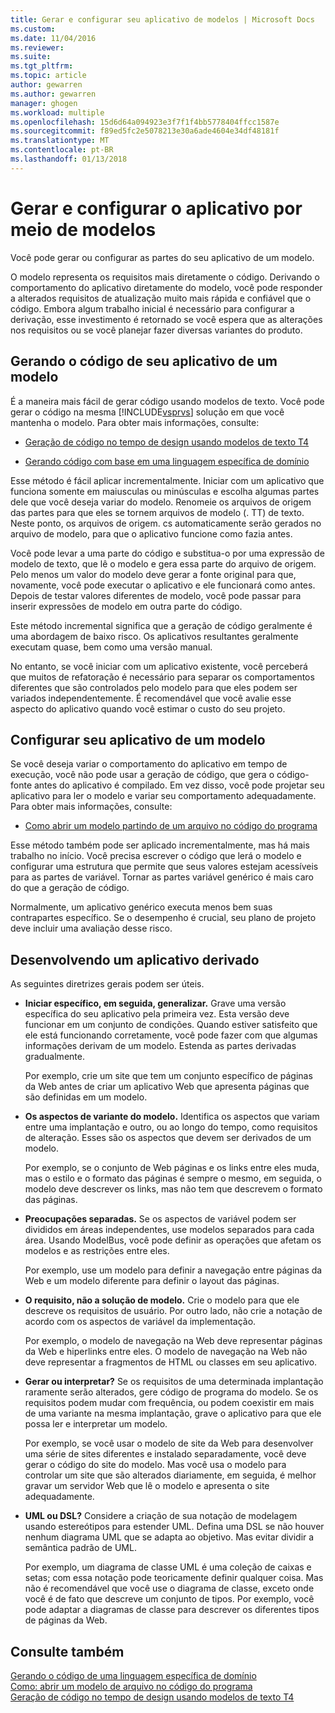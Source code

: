 ```yaml
---
title: Gerar e configurar seu aplicativo de modelos | Microsoft Docs
ms.custom: 
ms.date: 11/04/2016
ms.reviewer: 
ms.suite: 
ms.tgt_pltfrm: 
ms.topic: article
author: gewarren
ms.author: gewarren
manager: ghogen
ms.workload: multiple
ms.openlocfilehash: 15d6d64a094923e3f7f1f4bb5778404ffcc1587e
ms.sourcegitcommit: f89ed5fc2e5078213e30a6ade4604e34df48181f
ms.translationtype: MT
ms.contentlocale: pt-BR
ms.lasthandoff: 01/13/2018
---
```

# <a name="generate-and-configure-your-app-from-models"></a>Gerar e configurar o aplicativo por meio de modelos
Você pode gerar ou configurar as partes do seu aplicativo de um modelo.
  
 O modelo representa os requisitos mais diretamente o código. Derivando o comportamento do aplicativo diretamente do modelo, você pode responder a alterados requisitos de atualização muito mais rápida e confiável que o código. Embora algum trabalho inicial é necessário para configurar a derivação, esse investimento é retornado se você espera que as alterações nos requisitos ou se você planejar fazer diversas variantes do produto.  
  
## <a name="generating-the-code-of-your-application-from-a-model"></a>Gerando o código de seu aplicativo de um modelo  
 É a maneira mais fácil de gerar código usando modelos de texto. Você pode gerar o código na mesma [!INCLUDE[vsprvs](../code-quality/includes/vsprvs_md.md)] solução em que você mantenha o modelo. Para obter mais informações, consulte:  
  
-   [Geração de código no tempo de design usando modelos de texto T4](../modeling/design-time-code-generation-by-using-t4-text-templates.md)  
  
-   [Gerando código com base em uma linguagem específica de domínio](../modeling/generating-code-from-a-domain-specific-language.md)  
  
 Esse método é fácil aplicar incrementalmente. Iniciar com um aplicativo que funciona somente em maiusculas ou minúsculas e escolha algumas partes dele que você deseja variar do modelo. Renomeie os arquivos de origem das partes para que eles se tornem arquivos de modelo (. TT) de texto. Neste ponto, os arquivos de origem. cs automaticamente serão gerados no arquivo de modelo, para que o aplicativo funcione como fazia antes.  
  
 Você pode levar a uma parte do código e substitua-o por uma expressão de modelo de texto, que lê o modelo e gera essa parte do arquivo de origem. Pelo menos um valor do modelo deve gerar a fonte original para que, novamente, você pode executar o aplicativo e ele funcionará como antes. Depois de testar valores diferentes de modelo, você pode passar para inserir expressões de modelo em outra parte do código.  
  
 Este método incremental significa que a geração de código geralmente é uma abordagem de baixo risco. Os aplicativos resultantes geralmente executam quase, bem como uma versão manual.  
  
 No entanto, se você iniciar com um aplicativo existente, você perceberá que muitos de refatoração é necessário para separar os comportamentos diferentes que são controlados pelo modelo para que eles podem ser variados independentemente. É recomendável que você avalie esse aspecto do aplicativo quando você estimar o custo do seu projeto.  
  
## <a name="configuring-your-application-from-a-model"></a>Configurar seu aplicativo de um modelo  
 Se você deseja variar o comportamento do aplicativo em tempo de execução, você não pode usar a geração de código, que gera o código-fonte antes do aplicativo é compilado. Em vez disso, você pode projetar seu aplicativo para ler o modelo e variar seu comportamento adequadamente. Para obter mais informações, consulte:  
  
-   [Como abrir um modelo partindo de um arquivo no código do programa](../modeling/how-to-open-a-model-from-file-in-program-code.md)  
  
 Esse método também pode ser aplicado incrementalmente, mas há mais trabalho no início. Você precisa escrever o código que lerá o modelo e configurar uma estrutura que permite que seus valores estejam acessíveis para as partes de variável. Tornar as partes variável genérico é mais caro do que a geração de código.  
  
 Normalmente, um aplicativo genérico executa menos bem suas contrapartes específico. Se o desempenho é crucial, seu plano de projeto deve incluir uma avaliação desse risco.  
  
## <a name="developing-a-derived-application"></a>Desenvolvendo um aplicativo derivado  
 As seguintes diretrizes gerais podem ser úteis.  
  
-   **Iniciar específico, em seguida, generalizar.** Grave uma versão específica do seu aplicativo pela primeira vez. Esta versão deve funcionar em um conjunto de condições. Quando estiver satisfeito que ele está funcionando corretamente, você pode fazer com que algumas informações derivam de um modelo. Estenda as partes derivadas gradualmente.  
  
     Por exemplo, crie um site que tem um conjunto específico de páginas da Web antes de criar um aplicativo Web que apresenta páginas que são definidas em um modelo.  
  
-   **Os aspectos de variante do modelo.** Identifica os aspectos que variam entre uma implantação e outro, ou ao longo do tempo, como requisitos de alteração. Esses são os aspectos que devem ser derivados de um modelo.  
  
     Por exemplo, se o conjunto de Web páginas e os links entre eles muda, mas o estilo e o formato das páginas é sempre o mesmo, em seguida, o modelo deve descrever os links, mas não tem que descrevem o formato das páginas.  
  
-   **Preocupações separadas.** Se os aspectos de variável podem ser divididos em áreas independentes, use modelos separados para cada área. Usando ModelBus, você pode definir as operações que afetam os modelos e as restrições entre eles.  
  
     Por exemplo, use um modelo para definir a navegação entre páginas da Web e um modelo diferente para definir o layout das páginas.
  
-   **O requisito, não a solução de modelo.** Crie o modelo para que ele descreve os requisitos de usuário. Por outro lado, não crie a notação de acordo com os aspectos de variável da implementação.  
  
     Por exemplo, o modelo de navegação na Web deve representar páginas da Web e hiperlinks entre eles. O modelo de navegação na Web não deve representar a fragmentos de HTML ou classes em seu aplicativo.  
  
-   **Gerar ou interpretar?** Se os requisitos de uma determinada implantação raramente serão alterados, gere código de programa do modelo. Se os requisitos podem mudar com frequência, ou podem coexistir em mais de uma variante na mesma implantação, grave o aplicativo para que ele possa ler e interpretar um modelo.  
  
     Por exemplo, se você usar o modelo de site da Web para desenvolver uma série de sites diferentes e instalado separadamente, você deve gerar o código do site do modelo. Mas você usa o modelo para controlar um site que são alterados diariamente, em seguida, é melhor gravar um servidor Web que lê o modelo e apresenta o site adequadamente.  
  
-   **UML ou DSL?** Considere a criação de sua notação de modelagem usando estereótipos para estender UML. Defina uma DSL se não houver nenhum diagrama UML que se adapta ao objetivo. Mas evitar dividir a semântica padrão de UML.  
  
     Por exemplo, um diagrama de classe UML é uma coleção de caixas e setas; com essa notação pode teoricamente definir qualquer coisa. Mas não é recomendável que você use o diagrama de classe, exceto onde você é de fato que descreve um conjunto de tipos. Por exemplo, você pode adaptar a diagramas de classe para descrever os diferentes tipos de páginas da Web.  
  
## <a name="see-also"></a>Consulte também  
 [Gerando o código de uma linguagem específica de domínio](../modeling/generating-code-from-a-domain-specific-language.md)   
 [Como: abrir um modelo de arquivo no código do programa](../modeling/how-to-open-a-model-from-file-in-program-code.md)   
 [Geração de código no tempo de design usando modelos de texto T4](../modeling/design-time-code-generation-by-using-t4-text-templates.md)